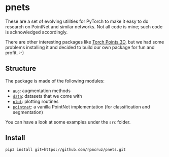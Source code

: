 # pnets

These are a set of evolving utilities for PyTorch to make it easy to do research on PointNet and similar networks. Not all code is mine; such code is acknowledged accordingly.

There are other interesting packages like [Torch Points 3D](https://github.com/torch-points3d/torch-points3d), but we had some problems installing it and decided to build our own package for fun and profit. :-)

## Structure

The package is made of the following modules:

* [`aug`](http://htmlpreview.github.io/?https://github.com/rpmcruz/objdetect/blob/main/html/aug.html): augmentation methods
* [`data`](http://htmlpreview.github.io/?https://github.com/rpmcruz/objdetect/blob/main/html/data.html): datasets that we come with
* [`plot`](http://htmlpreview.github.io/?https://github.com/rpmcruz/objdetect/blob/main/html/plot.html): plotting routines
* [`pointnet`](http://htmlpreview.github.io/?https://github.com/rpmcruz/objdetect/blob/main/html/pointnet.html): a vanilla PointNet implementation (for classification and segmentation)

You can have a look at some examples under the `src` folder.

## Install

```
pip3 install git+https://github.com/rpmcruz/pnets.git
```
